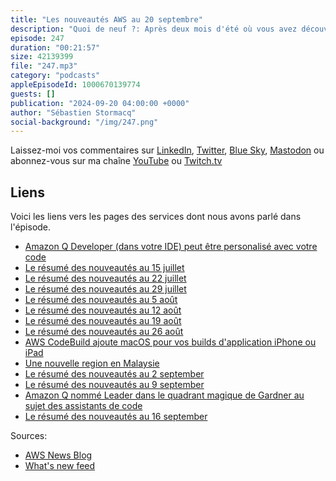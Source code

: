 ```yaml
---
title: "Les nouveautés AWS au 20 septembre"
description: "Quoi de neuf ?: Après deux mois d'été où vous avez découvert des cas d'utilisation de nos clients, retour des épisodes 'Quoi de Neuf'.  Cette semaine, j'essaye de faire un rapide compte-rendu des nouveautés de juillet, août et septembre ... en 20 minutes."
episode: 247
duration: "00:21:57"
size: 42139399
file: "247.mp3"
category: "podcasts"
appleEpisodeId: 1000670139774
guests: []
publication: "2024-09-20 04:00:00 +0000"
author: "Sébastien Stormacq"
social-background: "/img/247.png"
---
```


Laissez-moi vos commentaires sur [LinkedIn](https://www.linkedin.com/in/sebastienstormacq/), [Twitter](https://twitter.com/sebsto), [Blue Sky](https://bsky.app/profile/sebsto.bsky.social), [Mastodon](https://awscommunity.social/@sebsto) ou abonnez-vous sur ma chaîne [YouTube](https://www.youtube.com/sebsto) ou [Twitch.tv](https://www.twitch.tv/sebAWS)

## Liens

Voici les liens vers les pages des services dont nous avons parlé dans l'épisode.

- [Amazon Q Developer (dans votre IDE) peut être personalisé avec votre code](https://aws.amazon.com/blogs/aws/customize-amazon-q-developer-in-your-ide-with-your-private-code-base/)
- [Le résumé des nouveautés au 15 juillet](https://aws.amazon.com/blogs/aws/aws-weekly-roundup-advanced-capabilities-in-amazon-bedrock-and-amazon-q-and-more-july-15-2024/)
- [Le résumé des nouveautés au 22 juillet](https://aws.amazon.com/blogs/aws/aws-weekly-roundup-global-aws-heroes-summit-aws-lambda-amazon-redshift-and-more-july-22-2024/)
- [Le résumé des nouveautés au 29 juillet](https://aws.amazon.com/blogs/aws/aws-weekly-roundup-llama-3-1-mistral-large-2-aws-step-functions-aws-certifications-update-and-more-july-29-2024/)
- [Le résumé des nouveautés au 5 août](https://aws.amazon.com/blogs/aws/aws-weekly-roundup-amazon-q-business-aws-cloudformation-amazon-workspaces-update-and-more-aug-5-2024/)
- [Le résumé des nouveautés au 12 août](https://aws.amazon.com/blogs/aws/aws-weekly-roundup-mithra-amazon-titan-image-generator-v2-aws-genai-lofts-and-more-august-12-2024/)
- [Le résumé des nouveautés au 19 août](https://aws.amazon.com/blogs/aws/aws-weekly-roundup-g6e-instances-karpenter-amazon-prime-day-metrics-aws-certifications-update-and-more-august-19-2024/)
- [Le résumé des nouveautés au 26 août](https://aws.amazon.com/blogs/aws/aws-weekly-roundup-s3-conditional-writes-aws-lambda-jaws-pankration-and-more-august-26-2024/)
- [AWS CodeBuild ajoute macOS pour vos builds d'application iPhone ou iPad](https://aws.amazon.com/blogs/aws/add-macos-to-your-continuous-integration-pipelines-with-aws-codebuild/)
- [Une nouvelle region en Malaysie](https://aws.amazon.com/blogs/aws/now-open-aws-asia-pacific-malaysia-region/)
- [Le résumé des nouveautés au 2 september](https://aws.amazon.com/blogs/aws/aws-weekly-roundup-aws-parallel-computing-service-amazon-ec2-status-checks-and-more-september-2-2024/)
- [Le résumé des nouveautés au 9 september](https://aws.amazon.com/blogs/aws/aws-weekly-roundup-amazon-dynamodb-aws-appsync-storage-browser-for-amazon-s3-and-more-september-9-2024/)
- [Amazon Q nommé Leader dans le quadrant magique de Gardner au sujet des assistants de code](https://aws.amazon.com/blogs/aws/aws-named-as-a-leader-in-the-first-gartner-magic-quadrant-for-ai-code-assistants/)
- [Le résumé des nouveautés au 16 september](https://aws.amazon.com/blogs/aws/aws-weekly-roundup-oracle-databaseaws-amazon-rds-aws-privatelink-amazon-msk-amazon-eventbridge-amazon-sagemaker-and-more/)


Sources: 

- [AWS News Blog](https://aws.amazon.com/blogs/aws/)
- [What's new feed](https://aws.amazon.com/about-aws/whats-new/2023/)
